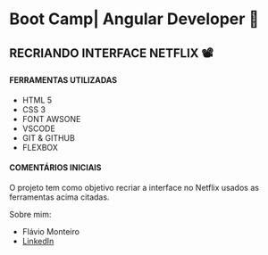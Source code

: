 # Boot Camp| Angular Developer  :pencil:

## RECRIANDO INTERFACE NETFLIX :film_projector:

#### FERRAMENTAS UTILIZADAS

- HTML 5
- CSS 3
- FONT AWSONE
- VSCODE
- GIT & GITHUB
- FLEXBOX



#### COMENTÁRIOS INICIAIS

O projeto tem como objetivo recriar a interface no Netflix usados as ferramentas acima citadas.

Sobre mim:

- Flávio Monteiro
- [LinkedIn](https://www.linkedin.com/in/flaviohnm/)







